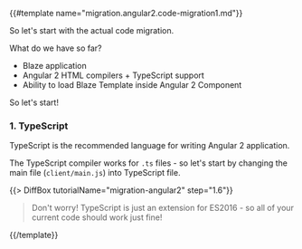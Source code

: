 {{#template name="migration.angular2.code-migration1.md"}}

So let's start with the actual code migration.

What do we have so far?

- Blaze application
- Angular 2 HTML compilers + TypeScript support
- Ability to load Blaze Template inside Angular 2 Component

So let's start!

### 1. TypeScript

TypeScript is the recommended language for writing Angular 2 application.

The TypeScript compiler works for `.ts` files - so let's start by changing the main file (`client/main.js`) into TypeScript file.

{{> DiffBox tutorialName="migration-angular2" step="1.6"}}

> Don't worry! TypeScript is just an extension for ES2016 - so all of your current code should work just fine!

{{/template}}
